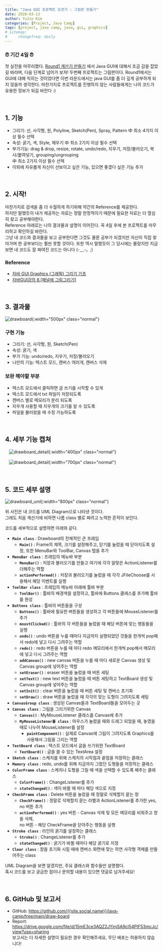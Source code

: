 ```yaml
---
title: "Java GUI 프로젝트 도전기 : 그림판 만들기"
date: 2020-03-13
author: YuJin Kim
categories: [Project, Java Camp]
tags: [project, java camp, java, gui, graphics]
# sitemap:
#     changefreq: daily
---
```


### ⏰ 기간 4일 ⏰

첫 실전을 마무리했다. [Round1 계산기 만들기]({{site.url}}/posts/calculator) 에서 Java GUI에 대해서 조금 감을 잡았길 바라며, 다음 단계로 넘어가 보자! 두번째 프로젝트는 그림판이다. Round1에서는 GUI에 대해 익히는 것이었다면 이번 라운드에서는 java GUI를 좀 더 깊게 공부하게 되지 않을까 생각한다. 마찬가지로 프로젝트를 진행하지 않는 사람들에게는 나의 코드가 유용한 정보가 되길 바란다 :)  
<br/>
<br/>

## 1. 기능

- 그리기: 선, 사각형, 원, Polyline, Sketch(Pen), Spray, Pattern 中 최소 4가지 이상 필수 선택
- 속성: 굵기, 색, Style, 채우기 中 최소 2가지 이상 필수 선택
- 부가기능: drag & drop, resize, rotate, undo/redo, 지우기, 저장/불러오기, 복사/붙여넣기, grouping/ungrouping  
  中 최소 2가지 이상 필수 선택
- 이외에 자유롭게 자신이 선보이고 싶은 기능, 있으면 좋겠다 싶은 기능 추가
  <br/><br/><br/>

## 2. 시작!

마찬가지로 검색을 좀 더 수월하게 하기위해 약간의 Reference를 제공한다.  
하지만 말했듯이 내가 제공하는 자료는 정말 한정적이기 때문에 필요한 자료는 더 열심히 찾고 공부해야한다.  
Reference 아래로는 나의 결과물과 설명이 이어진다. 꼭 4일 후에 본 프로젝트를 마무리하고 확인하길 바란다.  
그냥 내 코드와 결과물을 보고 공부한다면 그것도 물론 공부가 되겠지만 자신이 직접 찾아가며 한 공부보다는 훨씬 못할 것이다. 또한 역시 말했듯이 그 당시에는 몰랐지만 지금보면 내 코드도 잘 짜여진 코드는 아니다 (-﹏-。;)

### Reference

- [자바 GUI Graphics (그래픽) 그리기 기초](https://aiden1004.tistory.com/entry/%EC%9E%90%EB%B0%94-GUI-%EA%B7%B8%EB%9E%98%ED%94%BD-%EA%B7%B8%EB%A6%AC%EA%B8%B0-%EA%B8%B0%EC%B4%88)
- [자바GUI강의 8.[패널에 그림그리기]](https://blog.naver.com/khk6435/50112360444)
  <br/><br/><br/>

## 3. 결과물

![drawboard](/assets/img/post/project/java-camp/drawboard.png){:width="500px" class="normal"}

### 구현 기능

- 그리기: 선, 사각형, 원, Sketch(Pen)
- 속성: 굵기, 색
- 부가 기능: undo/redo, 지우기, 저장/불러오기
- 나만의 기능: 텍스트 모드, 캔버스 여러개, 캔버스 삭제

### 보완 해야할 부분

- 텍스트 모드에서 클릭하면 글 쓰기를 시작할 수 있게
- 텍스트 모드에서 txt 파일이 저장되도록
- 캔버스 별로 메모리가 분리 되도록
- 지우개 사용할 때 지우개의 크기를 알 수 있도록
- 파일을 불러왔을 때 수정 가능하도록
  <br/><br/><br/>

## 4. 세부 기능 캡쳐

ㅤ![drawboard_detail](</assets/img/post/project/java-camp/drawboard_detail(1).png>){:width="400px" class="normal"}

ㅤ![drawboard_detail](</assets/img/post/project/java-camp/drawboard_detail(2).png>){:width="700px" class="normal"}
<br/><br/><br/>

## 5. 코드 세부 설명

![drawboard_uml](/assets/img/post/project/java-camp/drawboard_uml.gif){:width="800px" class="normal"}

위 사진은 내 코드를 UML Diagram으로 나타낸 것이다.  
그래도 처음 계산기에 비하면 나름 class 별로 짜려고 노력한 흔적이 보인다.

코드를 세부적으로 설명하면 아래와 같다.

- **`Main class`** : Drawboard의 전체적인 큰 프레임
  - **`Main()`** : Frame의 제목, 크기를 설정해주고, 닫기를 눌렀을 때 닫아지도록 설정, 또한 MenuBar와 ToolBar, Canvas 탭을 추가
- **`MenuBar class`** : 프레임의 메뉴바 부분
  - **`MenuBar()`** : 저장과 불러오기를 만들고 여기에 각각 알맞은 ActionListener를 더해주는 역할
  - **`actionPerformed()`** : 저장과 불러오기를 눌렀을 때 각각 JFileChoose를 사용해서 해당 이벤트를 실행
- **`ToolBar class`** : 프레임의 메뉴바 아래에 툴바 부분
  - **`ToolBar()`** : 툴바의 배경색을 설정하고, 툴바에 Buttons 클래스를 추가해 툴바를 완성
- **`Buttons class`** : 툴바의 버튼들을 구성
  - **`Buttons()`** : 툴바에 필요한 버튼들을 생성하고 각 버튼들에 MouseListener를 추가
  - **`moustClicked()`** : 툴바의 각 버튼들을 눌렀을 때 해당 버튼에 맞는 행동들을 실행
  - **`undo()`** : undo 버튼을 누를 때마다 지금까지 실행되었던 것들을 한개씩 pop해서 redo에 넣고 다시 그려주는 역할
  - **`redo()`** : redo 버튼을 누를 때 마다 redo 메모리에서 한개씩 pop해서 메모리에 넣고 다시 그려주는 역할
  - **`addCanvas()`** : new canvas 버튼을 누를 때 마다 새로운 Canvas 생성 및 Canvas group에 넣어주는 역할
  - **`setEraser()`** : eraser 버튼을 눌렀을 때 버튼 세팅
  - **`setText()`** : new text 버튼을 눌렀을 때 버튼 세팅하고 TextBoard 생성 및 Canvas group에 넣어주는 역할
  - **`setInit()`** : clear 버튼을 눌렀을 때 버튼 세팅 및 캔버스 초기화
  - **`setDraw()`** : draw 버튼을 눌렀을 때 각각의 맞는 도형이 그려지도록 세팅
- **`CanvasGroup class`** : 생성된 Canvas들과 TextBoard들을 모아두는 곳
- **`Canvas class`** : 그림을 그리기위한 Canvas
  - **`Canvas()`** : MyMouseListener 클래스를 Canvas에 추가
  - **`MyMouseListener를 class`** : 마우스가 눌렸을 때와 드레그 되었을 때, 놓였을 때로 나누어 MouseListener를 설정
    - **`paintComponent()`** : 실제로 Canvas에 그림이 그려지도록 Graphics를 사용해서 그림을 그리는 역할
- **`TextBoard class`** : 텍스트 모드에서 글을 쓰기위한 TextBoard
  - **`TextBoard()`** : 글을 쓸 수 있는 TextArea 설정
- **`Sketch class`** : 스케치를 위해 스케치의 시작점과 끝점을 저장하는 클래스
- **`Memory class`** : redo, undo를 위해 지금까지 그렸던 도형들을 저장하는 클래스
- **`ColorFrame class`** : 스케치나 도형을 그릴 때 색을 선택할 수 있도록 해주는 클래스
  - **`ColorFrame()`** : ChangeListener를 추가
  - **`stateChanged()`** : 색이 바뀔 때 마다 해당 색으로 지정
- **`CheckFrame class`** : Delete 버튼을 눌렀을 때 정말로 삭제할지 묻는 창
  - **`CheckFrame()`** : 정말로 삭제할지 묻는 라벨과 ActionListener를 추가한 yes, no 버튼 추가
  - **`actionPerformed()`** : yes 버튼 - Canvas 삭제 및 모든 메모리를 비워주고 창을 삭제,  
    no 버튼 - 해당 CheckFrame을 닫아주는 행동을 실행
- **`Stroke class`** : 라인의 굵기를 설정하는 클래스
  - **`Stroke()`** : ChangeListener를 추가
  - **`stateChanged()`** : 굵기가 바뀔 때마다 해당 굵기로 지정
- **`Clear class`** : 창을 초기화 시킬 때에 캔버스 화면에 맞는 하연 사각형 객체를 만들어주는 class

UML Diagram을 보면 알겠지만, 주요 클래스와 함수들만 설명했다.  
혹시 코드를 보고 궁금한 점이나 문의할 내용이 있으면 댓글로 남겨주세요!
<br/><br/><br/>

## 6. GitHub 및 보고서

- GitHub: <https://github.com/{{site.social.name}}/java-camp/tree/main/draw-board>
- Report: <https://drive.google.com/file/d/15mE3ce3AQZ2JYinjSA9cl54PlF53mcJc/view?usp=sharing>  
  보고서는 더 자세한 설명이 필요한 경우 확인해주세요, 무단 배포는 허용하지 않습니다!
